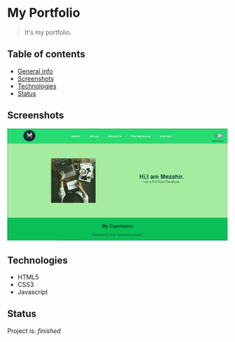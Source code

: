 # My Portfolio
> It's my portfolio.

## Table of contents
* [General info](#general-info)
* [Screenshots](#screenshots)
* [Technologies](#technologies)
* [Status](#status)

## Screenshots
![Example screenshot](./img/portfolio.PNG)

## Technologies
* HTML5
* CSS3
* Javascript

## Status
Project is: _finished_

